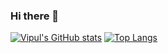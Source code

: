 ### Hi there 👋

<!--
**vipul-garg/vipul-garg** is a ✨ _special_ ✨ repository because its `README.md` (this file) appears on your GitHub profile.

Here are some ideas to get you started:

- 🔭 I’m currently working on ...
- 🌱 I’m currently learning ...
- 👯 I’m looking to collaborate on ...
- 🤔 I’m looking for help with ...
- 💬 Ask me about ...
- 📫 How to reach me: ...
- 😄 Pronouns: ...
- ⚡ Fun fact: ...
-->

[![Vipul's GitHub stats](https://github-readme-stats.vercel.app/api?username=vipul-garg&show_icons=true&theme=solarized-light)](https://github.com/vipul-garg/github-readme-stats)
[![Top Langs](https://github-readme-stats.vercel.app/api/top-langs/?username=vipul-garg&layout=compact)](https://github.com/vipul-garg/github-readme-stats)
